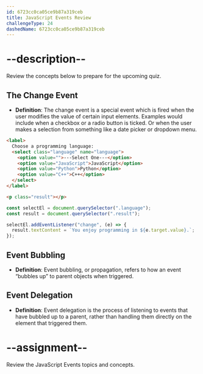 ```yaml
---
id: 6723cc0ca05ce9b87a319ceb
title: JavaScript Events Review
challengeType: 24
dashedName: 6723cc0ca05ce9b87a319ceb
---
```


# --description--

Review the concepts below to prepare for the upcoming quiz.

## The Change Event

- **Definition**: The change event is a special event which is fired when the user modifies the value of certain input elements. Examples would include when a checkbox or a radio button is ticked. Or when the user makes a selection from something like a date picker or dropdown menu.

```html
<label>
  Choose a programming language:
  <select class="language" name="language">
    <option value="">---Select One---</option>
    <option value="JavaScript">JavaScript</option>
    <option value="Python">Python</option>
    <option value="C++">C++</option>
  </select>
</label>

<p class="result"></p>
```

```js 
const selectEl = document.querySelector(".language");
const result = document.querySelector(".result");

selectEl.addEventListener("change", (e) => {
  result.textContent = `You enjoy programming in ${e.target.value}.`;
});
```

## Event Bubbling

- **Definition**: Event bubbling, or propagation, refers to how an event “bubbles up” to parent objects when triggered.

## Event Delegation

- **Definition**: Event delegation is the process of listening to events that have bubbled up to a parent, rather than handling them directly on the element that triggered them. 

# --assignment--

Review the JavaScript Events topics and concepts.
